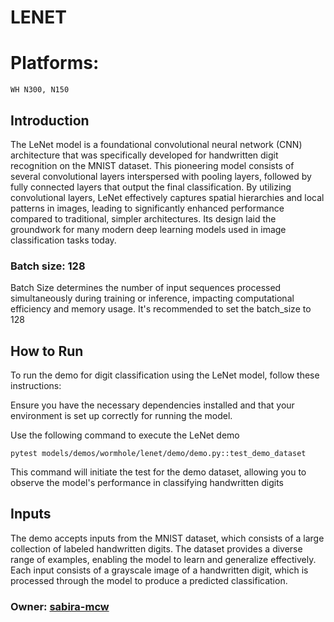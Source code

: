 # LENET

# Platforms:
    WH N300, N150

## Introduction

The LeNet model is a foundational convolutional neural network (CNN) architecture that was specifically developed for handwritten digit recognition on the MNIST dataset. This pioneering model consists of several convolutional layers interspersed with pooling layers, followed by fully connected layers that output the final classification. By utilizing convolutional layers, LeNet effectively captures spatial hierarchies and local patterns in images, leading to significantly enhanced performance compared to traditional, simpler architectures. Its design laid the groundwork for many modern deep learning models used in image classification tasks today.

### Batch size: 128

Batch Size determines the number of input sequences processed simultaneously during training or inference, impacting computational efficiency and memory usage. It's recommended to set the batch_size to 128

## How to Run

To run the demo for digit classification using the LeNet model, follow these instructions:

Ensure you have the necessary dependencies installed and that your environment is set up correctly for running the model.

Use the following command to execute the LeNet demo
  ```
  pytest models/demos/wormhole/lenet/demo/demo.py::test_demo_dataset
  ```
This command will initiate the test for the demo dataset, allowing you to observe the model's performance in classifying handwritten digits


## Inputs

The demo accepts inputs from the MNIST dataset, which consists of a large collection of labeled handwritten digits. The dataset provides a diverse range of examples, enabling the model to learn and generalize effectively. Each input consists of a grayscale image of a handwritten digit, which is processed through the model to produce a predicted classification.

### Owner: [sabira-mcw](https://github.com/sabira-mcw)
